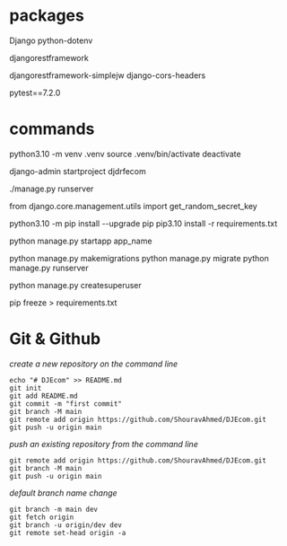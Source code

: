 # packages

Django
python-dotenv

djangorestframework

djangorestframework-simplejw
django-cors-headers

pytest==7.2.0

# commands

python3.10 -m venv .venv
source .venv/bin/activate
deactivate

django-admin startproject djdrfecom

./manage.py runserver

from django.core.management.utils import get_random_secret_key

python3.10 -m pip install --upgrade pip
pip3.10 install -r requirements.txt
 
python manage.py startapp app_name

python manage.py makemigrations
python manage.py migrate
python manage.py runserver

python manage.py createsuperuser

pip freeze > requirements.txt



# Git & Github

*create a new repository on the command line*
```
echo "# DJEcom" >> README.md
git init
git add README.md
git commit -m "first commit"
git branch -M main
git remote add origin https://github.com/ShouravAhmed/DJEcom.git
git push -u origin main
```

*push an existing repository from the command line*
```
git remote add origin https://github.com/ShouravAhmed/DJEcom.git
git branch -M main
git push -u origin main
```

*default branch name change*
```
git branch -m main dev
git fetch origin
git branch -u origin/dev dev
git remote set-head origin -a
```